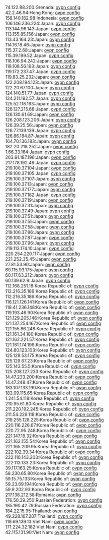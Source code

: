 74.122.88.200:Grenada: [ovpn config](vpn/74_122_88_200.ovpn)  
42.2.46.94:Hong Kong: [ovpn config](vpn/42_2_46_94.ovpn)  
158.140.182.98:Indonesia: [ovpn config](vpn/158_140_182_98.ovpn)  
106.146.236.224:Japan: [ovpn config](vpn/106_146_236_224.ovpn)  
113.144.96.143:Japan: [ovpn config](vpn/113_144_96_143.ovpn)  
113.155.85.156:Japan: [ovpn config](vpn/113_155_85_156.ovpn)  
113.43.164.23:Japan: [ovpn config](vpn/113_43_164_23.ovpn)  
114.16.18.46:Japan: [ovpn config](vpn/114_16_18_46.ovpn)  
115.37.2.68:Japan: [ovpn config](vpn/115_37_2_68.ovpn)  
115.39.199.52:Japan: [ovpn config](vpn/115_39_199_52.ovpn)  
118.106.94.242:Japan: [ovpn config](vpn/118_106_94_242.ovpn)  
118.108.56.193:Japan: [ovpn config](vpn/118_108_56_193.ovpn)  
119.172.237.47:Japan: [ovpn config](vpn/119_172_237_47.ovpn)  
119.83.25.232:Japan: [ovpn config](vpn/119_83_25_232.ovpn)  
122.208.194.123:Japan: [ovpn config](vpn/122_208_194_123.ovpn)  
122.20.67.100:Japan: [ovpn config](vpn/122_20_67_100.ovpn)  
124.140.51.77:Japan: [ovpn config](vpn/124_140_51_77.ovpn)  
124.211.192.57:Japan: [ovpn config](vpn/124_211_192_57.ovpn)  
125.52.118.163:Japan: [ovpn config](vpn/125_52_118_163.ovpn)  
126.127.215.68:Japan: [ovpn config](vpn/126_127_215_68.ovpn)  
126.130.61.69:Japan: [ovpn config](vpn/126_130_61_69.ovpn)  
126.208.123.206:Japan: [ovpn config](vpn/126_208_123_206.ovpn)  
126.39.25.56:Japan: [ovpn config](vpn/126_39_25_56.ovpn)  
126.77.139.139:Japan: [ovpn config](vpn/126_77_139_139.ovpn)  
126.86.184.87:Japan: [ovpn config](vpn/126_86_184_87.ovpn)  
164.70.136.183:Japan: [ovpn config](vpn/164_70_136_183.ovpn)  
182.20.218.252:Japan: [ovpn config](vpn/182_20_218_252.ovpn)  
1.66.33.164:Japan: [ovpn config](vpn/1_66_33_164.ovpn)  
203.91.187.196:Japan: [ovpn config](vpn/203_91_187_196.ovpn)  
217.178.192.49:Japan: [ovpn config](vpn/217_178_192_49.ovpn)  
219.100.37.104:Japan: [ovpn config](vpn/219_100_37_104.ovpn)  
219.100.37.105:Japan: [ovpn config](vpn/219_100_37_105.ovpn)  
219.100.37.107:Japan: [ovpn config](vpn/219_100_37_107.ovpn)  
219.100.37.13:Japan: [ovpn config](vpn/219_100_37_13.ovpn)  
219.100.37.177:Japan: [ovpn config](vpn/219_100_37_177.ovpn)  
219.100.37.182:Japan: [ovpn config](vpn/219_100_37_182.ovpn)  
219.100.37.19:Japan: [ovpn config](vpn/219_100_37_19.ovpn)  
219.100.37.31:Japan: [ovpn config](vpn/219_100_37_31.ovpn)  
219.100.37.49:Japan: [ovpn config](vpn/219_100_37_49.ovpn)  
219.100.37.51:Japan: [ovpn config](vpn/219_100_37_51.ovpn)  
219.100.37.55:Japan: [ovpn config](vpn/219_100_37_55.ovpn)  
219.100.37.58:Japan: [ovpn config](vpn/219_100_37_58.ovpn)  
219.100.37.86:Japan: [ovpn config](vpn/219_100_37_86.ovpn)  
219.100.37.87:Japan: [ovpn config](vpn/219_100_37_87.ovpn)  
219.100.37.96:Japan: [ovpn config](vpn/219_100_37_96.ovpn)  
219.113.174.10:Japan: [ovpn config](vpn/219_113_174_10.ovpn)  
220.254.220.117:Japan: [ovpn config](vpn/220_254_220_117.ovpn)  
221.252.35.45:Japan: [ovpn config](vpn/221_252_35_45.ovpn)  
27.81.53.90:Japan: [ovpn config](vpn/27_81_53_90.ovpn)  
60.115.93.175:Japan: [ovpn config](vpn/60_115_93_175.ovpn)  
60.117.63.212:Japan: [ovpn config](vpn/60_117_63_212.ovpn)  
60.139.62.9:Japan: [ovpn config](vpn/60_139_62_9.ovpn)  
112.168.251.18:Korea Republic of: [ovpn config](vpn/112_168_251_18.ovpn)  
112.216.35.186:Korea Republic of: [ovpn config](vpn/112_216_35_186.ovpn)  
112.216.35.186:Korea Republic of: [ovpn config](vpn/112_216_35_186.ovpn)  
116.121.126.141:Korea Republic of: [ovpn config](vpn/116_121_126_141.ovpn)  
118.41.236.148:Korea Republic of: [ovpn config](vpn/118_41_236_148.ovpn)  
119.193.46.90:Korea Republic of: [ovpn config](vpn/119_193_46_90.ovpn)  
121.129.205.146:Korea Republic of: [ovpn config](vpn/121_129_205_146.ovpn)  
121.137.254.167:Korea Republic of: [ovpn config](vpn/121_137_254_167.ovpn)  
121.155.86.248:Korea Republic of: [ovpn config](vpn/121_155_86_248.ovpn)  
121.161.34.180:Korea Republic of: [ovpn config](vpn/121_161_34_180.ovpn)  
121.162.221.57:Korea Republic of: [ovpn config](vpn/121_162_221_57.ovpn)  
121.181.174.199:Korea Republic of: [ovpn config](vpn/121_181_174_199.ovpn)  
124.80.123.103:Korea Republic of: [ovpn config](vpn/124_80_123_103.ovpn)  
125.129.53.175:Korea Republic of: [ovpn config](vpn/125_129_53_175.ovpn)  
125.129.67.23:Korea Republic of: [ovpn config](vpn/125_129_67_23.ovpn)  
125.143.55.5:Korea Republic of: [ovpn config](vpn/125_143_55_5.ovpn)  
125.208.127.233:Korea Republic of: [ovpn config](vpn/125_208_127_233.ovpn)  
14.47.233.200:Korea Republic of: [ovpn config](vpn/14_47_233_200.ovpn)  
14.47.248.47:Korea Republic of: [ovpn config](vpn/14_47_248_47.ovpn)  
183.107.133.190:Korea Republic of: [ovpn config](vpn/183_107_133_190.ovpn)  
183.99.115.65:Korea Republic of: [ovpn config](vpn/183_99_115_65.ovpn)  
1.241.54.118:Korea Republic of: [ovpn config](vpn/1_241_54_118.ovpn)  
210.95.61.80:Korea Republic of: [ovpn config](vpn/210_95_61_80.ovpn)  
211.220.192.245:Korea Republic of: [ovpn config](vpn/211_220_192_245.ovpn)  
211.54.229.118:Korea Republic of: [ovpn config](vpn/211_54_229_118.ovpn)  
219.255.128.225:Korea Republic of: [ovpn config](vpn/219_255_128_225.ovpn)  
220.116.226.67:Korea Republic of: [ovpn config](vpn/220_116_226_67.ovpn)  
220.72.95.248:Korea Republic of: [ovpn config](vpn/220_72_95_248.ovpn)  
221.147.19.32:Korea Republic of: [ovpn config](vpn/221_147_19_32.ovpn)  
221.162.155.54:Korea Republic of: [ovpn config](vpn/221_162_155_54.ovpn)  
221.165.209.95:Korea Republic of: [ovpn config](vpn/221_165_209_95.ovpn)  
222.102.39.34:Korea Republic of: [ovpn config](vpn/222_102_39_34.ovpn)  
222.110.143.203:Korea Republic of: [ovpn config](vpn/222_110_143_203.ovpn)  
222.113.133.23:Korea Republic of: [ovpn config](vpn/222_113_133_23.ovpn)  
39.117.163.25:Korea Republic of: [ovpn config](vpn/39_117_163_25.ovpn)  
58.230.65.80:Korea Republic of: [ovpn config](vpn/58_230_65_80.ovpn)  
59.15.75.133:Korea Republic of: [ovpn config](vpn/59_15_75_133.ovpn)  
59.23.69.194:Korea Republic of: [ovpn config](vpn/59_23_69_194.ovpn)  
59.9.202.93:Korea Republic of: [ovpn config](vpn/59_9_202_93.ovpn)  
217.138.212.58:Romania: [ovpn config](vpn/217_138_212_58.ovpn)  
176.50.39.250:Russian Federation: [ovpn config](vpn/176_50_39_250.ovpn)  
185.190.42.79:Russian Federation: [ovpn config](vpn/185_190_42_79.ovpn)  
184.22.15.95:Thailand: [ovpn config](vpn/184_22_15_95.ovpn)  
49.228.167.207:Thailand: [ovpn config](vpn/49_228_167_207.ovpn)  
118.69.139.13:Viet Nam: [ovpn config](vpn/118_69_139_13.ovpn)  
171.224.32.182:Viet Nam: [ovpn config](vpn/171_224_32_182.ovpn)  
42.115.131.90:Viet Nam: [ovpn config](vpn/42_115_131_90.ovpn)  
